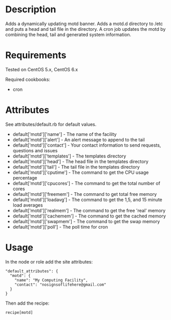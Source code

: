 Description
===========
Adds a dynamically updating motd banner.  Adds a motd.d directory to /etc and puts a head and tail file in the directory.  A cron job updates the motd by combining the head, tail and generated system information.

Requirements
============
Tested on CentOS 5.x, CentOS 6.x

Required cookbooks:
* cron

Attributes
==========
See attributes/default.rb for default values.
* default['motd']['name'] - The name of the facility
* default['motd']['alert'] - An alert message to append to the tail
* default['motd']['contact'] - Your contact information to send requests, questions and issues
* default['motd']['templates'] - The templates directory
* default['motd']['head'] - The head file in the templates directory
* default['motd']['tail'] - The tail file in the templates directory
* default['motd']['cputime'] - The command to get the CPU usage percentage
* default['motd']['cpucores'] - The command to get the total number of cores
* default['motd']['freemem'] - The command to get total free memory
* default['motd']['loadavg'] - The command to get the 1,5, and 15 minute load averages
* default['motd']['realmem'] - The command to get the free 'real' memory
* default['motd']['cachemem'] - The command to get the cached memory
* default['motd']['swapmem'] - The command to get the swap memory
* default['motd']['poll'] - The poll time for cron

Usage
=====
In the node or role add the site attributes:

    "default_attributes": {
      "motd": {
        "name": "My Computing Facility",
        "contact": "nosignsoflifehere@gmail.com"
      }
    }

Then add the recipe:

    recipe[motd]


